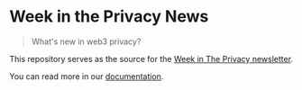 # Week in the Privacy News

> What's new in web3 privacy?

This repository serves as the source for the [Week in The Privacy newsletter](https://news.web3privacy.info/).

You can read more in our [documentation](https://docs.web3privacy.info/news/week-in-the-privacy).
